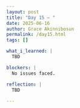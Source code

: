 ```yaml
---
layout: post
title: "Day 15 – "
date: 2025-06-16
author: Grace Akinnibosun
permalink: /day15.html
tags: []

what_i_learned: |
  TBD

blockers: |
  No issues faced.

reflection: |
  TBD
 
---
```

